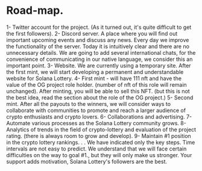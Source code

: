# Road-map.
1- Twitter account for the project. (As it turned out, it's quite difficult to get the first followers).
2- Discord server. A place where you will find out important upcoming events and discuss any news. Every day we improve the functionality of the server. Today it is intuitively clear and there are no unnecessary details. We are going to add several international chats, for the convenience of communicating in our native language, we consider this an important point.
3- Website. We are currently using a temporary site. After the first mint, we will start developing a permanent and understandable website for Solana Lottery.
4- First mint - will have 111 nft and have the value of the OG project role holder. (number of nft of this role will remain unchanged).
After minting, you will be able to sell this NFT. (but this is not the best idea, read the section about the role of the OG project.)
5- Second mint. After all the payouts to the winners, we will consider ways to collaborate with communities to promote and reach a larger audience of crypto enthusiasts and crypto lovers.
6- Collaborations and advertising.
7- Automate various processes as the Solana Lottery community grows.
8- Analytics of trends in the field of crypto-lottery and evaluation of the project rating. (there is always room to grow and develop).
9- Maintain #1 position in the crypto lottery rankings.
.
.
We have indicated only the key steps.
Time intervals are not easy to predict.
We understand that we will face certain difficulties on the way to goal #1., but they will only make us stronger.
Your support adds motivation, Solana Lottery's followers are the best.
